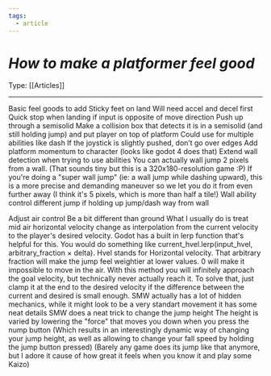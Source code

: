 ```yaml
---
tags:
  - article
---
```

# _How to make a platformer feel good_

Type: [[Articles]]

----

Basic feel goods to add
	Sticky feet on land
		Will need accel and decel first
		Quick stop when landing if input is opposite of move direction
	Push up through a semisolid 
		Make a collision box that detects it is in a semisolid (and still holding jump) and put player on top of platform
		Could use for multiple abilities like dash
	If the joystick is slightly pushed, don’t go over edges
	Add platform momentum to character (looks like godot 4 does that)
	Extend wall detection when trying to use abilities
		You can actually wall jump 2 pixels from a wall. (That sounds tiny but this is a 320x180-resolution game :P)
		If you're doing a "super wall jump" (ie: a wall jump while dashing upward), this is a more precise and demanding maneuver so we let you do it from even further away (I think it's 5 pixels, which is more than half a tile!)
	Wall ability control
		different jump if holding up
		jump/dash way from wall

Adjust air control
Be a bit different than ground 
​​What I usually do is treat mid air horizontal velocity change as interpolation from the current velocity to the player's desired velocity. Godot has a built in lerp function that's helpful for this. You would do something like current_hvel.lerp(input_hvel, arbitrary_fraction × delta). Hvel stands for Horizontal velocity. That arbitrary fraction will make the jump feel weightier at lower values. 0 will make it impossible to move in the air.
With this method you will infinitely approach the goal velocity, but technically never actually reach it. To solve that, just clamp it at the end to the desired velocity if the difference between the current and desired is small enough.
SMW actually has a lot of hidden mechanics, while it might look to be a very standart movement it has some neat details
SMW does a neat trick to change the jump height
The height is varied by lowering the "force" that moves you down when you press the nump button
(Which results in an interestingly dynamic way of changing your jump height, as well as allowing to change your fall speed by holding the jump button pressed)
(Barely any game does its jump like that anymore, but I adore it cause of how great it feels when you know it and play some Kaizo)
